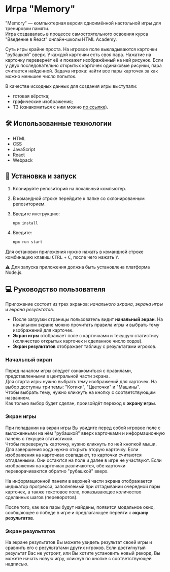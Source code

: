 # Игра "Memory"

"Memory" — компьютерная версия одноимённой настольной игры для тренировки памяти.  
Игра создавалась в процессе самостоятельного освоения курса "Введение в React" онлайн-школы HTML Academy.

Суть игры крайне проста. На игровое поле выкладываются карточки "рубашкой" вверх. 
У каждой карточки есть своя пара. Нажатие на карточку перевернёт её и покажет изображённый на ней рисунок. 
Если у двух последовательно открытых карточек одинаковые рисунки, пара считается найденной.
Задача игрока: найти все пары карточек за как можно меньшее число попыток.

В качестве исходных данных для создания игры выступали:
  - готовая вёрстка;
  - графические изображения;
  - ТЗ (ознакомиться с ним можно [по ссылке](https://github.com/GeorgeKazanchev/Memory/blob/master/Specification.md)).

## :hammer_and_wrench: Использованные технологии

  - HTML
  - CSS
  - JavaScript
  - React
  - Webpack

## :wrench: Установка и запуск 

1. Клонируйте репозиторий на локальный компьютер.
   
2. В командной строке перейдите к папке со склонированным репозиторием.
   
3. Введите инструкцию:
   ```bash
   npm install
   ```
   
4. Введите:
   ```bash
   npm run start
   ```

Для остановки приложения нужно нажать в командной строке комбинацию клавиш <kbd>CTRL</kbd> + <kbd>C</kbd>, после чего нажать <kbd>Y</kbd>.

:warning: Для запуска приложения должна быть установлена платформа Node.js.

## :computer: Руководство пользователя

Приложение состоит из трех экранов: *начального экрана*, *экрана игры* и *экрана результатов*.

 - После загрузки страницы пользователь видит **начальный экран**. На начальном экране можно прочитать правила игры и выбрать тему изображений для карточек.
 - **Экран игры** отображает поле с карточками и текущую статистику (количество открытых карточек и сделанное число ходов).  
 - **Экран результатов** отображает таблицу с результатами игроков.  
### Начальный экран

Перед началом игры следует ознакомиться с правилами, представленными в центральной части экрана.  
Для старта игры нужно выбрать тему изображений для карточек. На выбор доступны три темы: "Котики", "Цветочки" и "Машины".  
Чтобы выбрать тему, нужно кликнуть на кнопку с соответствующим названием.    
Как только выбор будет сделан, произойдёт переход к **экрану игры**.

### Экран игры

При попадании на экран игры Вы увидите перед собой игровое поле с выложенными на нём "рубашкой" вверх карточками и информационную панель с текущей статистикой.  
Чтобы перевернуть карточку, нужно кликнуть по ней кнопкой мыши. Для завершения хода нужно открыть вторую карточку. Если изображения на карточках совпадают, то
карточки считаются отгаданными. Они остаются на поле и далее в игре не участвуют. Если изображения на карточках различаются, обе карточки переворачиваются обратно "рубашкой" вверх.    

На информационной панели в верхней части экрана отображается индикатор прогресса, заполняемый при отгадывании очередной пары карточек, а также текстовое поле, 
показывающее количество сделанных шагов (переворотов).

После того, как все пары будут найдены, появится модальное окно, сообщающее о победе в игре и предлагающее перейти к **экрану результатов**.

### Экран результатов

На экране результатов Вы можете увидеть результат своей игры и сравнить его с результатами других игроков.
Если достигнутый результат Вас не устроит, или Вы хотите установить новый рекорд, Вы можете начать новую игру, кликнув по кнопке с соответствующей надписью.  
